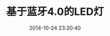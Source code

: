---
layout: post
title:  "基于蓝牙4.0的LED灯"
date:   2014-10-24 23:20:40
categories: android
tags: ble
---